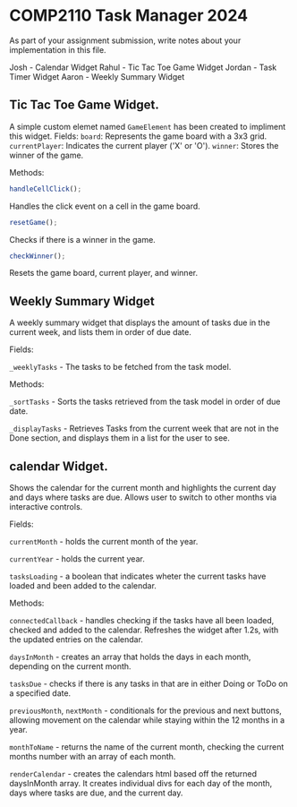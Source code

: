 # COMP2110 Task Manager 2024

As part of your assignment submission, write notes about your implementation
in this file.

Josh - Calendar Widget
Rahul - Tic Tac Toe Game Widget
Jordan - Task Timer Widget
Aaron - Weekly Summary Widget


## Tic Tac Toe  Game Widget.

A simple custom elemet named `GameElement` has been created to impliment this widget. 
Fields:
`board`: 
    Represents the game board with a 3x3 grid.
`currentPlayer`: 
    Indicates the current player ('X' or 'O').
`winner`: 
    Stores the winner of the game.

Methods:
```javascript 
handleCellClick();
```
Handles the click event on a cell in the game board.
```javascript 
resetGame();
```
Checks if there is a winner in the game.
```javascript 
checkWinner();
```
Resets the game board, current player, and winner.

## Weekly Summary Widget

A weekly summary widget that displays the amount of tasks due in the current week, and lists them in order of due date. <br>

Fields:

`_weeklyTasks` - The tasks to be fetched from the task model.

Methods:

`_sortTasks` - Sorts the tasks retrieved from the task model in order of due date.

`_displayTasks` - Retrieves Tasks from the current week that are not in the Done section, and displays them in a list for the user to see.

## calendar Widget.
Shows the calendar for the current month and highlights the current day and days where tasks are due. Allows user to switch to other months via interactive controls.

Fields:

`currentMonth` - holds the current month of the year.

`currentYear` - holds the current year.

`tasksLoading` - a boolean that indicates wheter the current tasks have loaded and been added to the calendar.

Methods:

`connectedCallback` -  handles checking if the tasks have all been loaded, checked and added to the calendar. Refreshes the widget after 1.2s, with the updated entries on the calendar.

`daysInMonth` - creates an array that holds the days in each month, depending on the current month.

`tasksDue` - checks if there is any tasks in that are in either Doing or ToDo on a specified date.

`previousMonth`, `nextMonth` - conditionals for the previous and next buttons, allowing movement on the calendar while staying within the 12 months in a year.

`monthToName` - returns the name of the current month, checking the current months number with an array of each month.

`renderCalendar` - creates the calendars html based off the returned daysInMonth array. It creates individual divs for each day of the month, days where tasks are due, and the current day.

